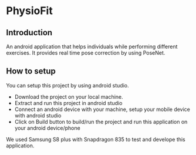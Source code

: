 # PhysioFit

## Introduction
An android application that helps individuals while performing different exercises. It provides real time pose correction by using PoseNet.

## How to setup

You can setup this project by using android studio.

- Download the project on your local machine.
- Extract and run this project in android studio
- Connect an android device with your machine, setup your mobile device with android studio
- Click on Build button to build/run the project and run this application on your android device/phone

We used Samsung S8 plus with Snapdragon 835 to test and develope this application.






